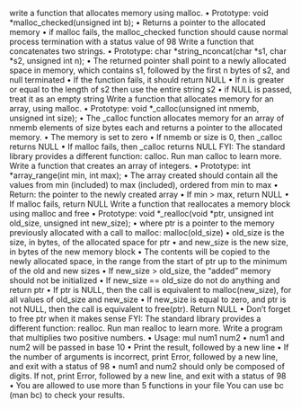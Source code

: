 write a function that allocates memory using malloc.
•	Prototype: void *malloc_checked(unsigned int b);
•	Returns a pointer to the allocated memory
•	if malloc fails, the malloc_checked function should cause normal process termination with a status value of 98
Write a function that concatenates two strings.
•	Prototype: char *string_nconcat(char *s1, char *s2, unsigned int n);
•	The returned pointer shall point to a newly allocated space in memory, which contains s1, followed by the first n bytes of s2, and null terminated
•	If the function fails, it should return NULL
•	If n is greater or equal to the length of s2 then use the entire string s2
•	if NULL is passed, treat it as an empty string
Write a function that allocates memory for an array, using malloc.
•	Prototype: void *_calloc(unsigned int nmemb, unsigned int size);
•	The _calloc function allocates memory for an array of nmemb elements of size bytes each and returns a pointer to the allocated memory.
•	The memory is set to zero
•	If nmemb or size is 0, then _calloc returns NULL
•	If malloc fails, then _calloc returns NULL
FYI: The standard library provides a different function: calloc. Run man calloc to learn more.
Write a function that creates an array of integers.
•	Prototype: int *array_range(int min, int max);
•	The array created should contain all the values from min (included) to max (included), ordered from min to max
•	Return: the pointer to the newly created array
•	If min > max, return NULL
•	If malloc fails, return NULL
Write a function that reallocates a memory block using malloc and free
•	Prototype: void *_realloc(void *ptr, unsigned int old_size, unsigned int new_size);
•	where ptr is a pointer to the memory previously allocated with a call to malloc: malloc(old_size)
•	old_size is the size, in bytes, of the allocated space for ptr
•	and new_size is the new size, in bytes of the new memory block
•	The contents will be copied to the newly allocated space, in the range from the start of ptr up to the minimum of the old and new sizes
•	If new_size > old_size, the “added” memory should not be initialized
•	If new_size == old_size do not do anything and return ptr
•	If ptr is NULL, then the call is equivalent to malloc(new_size), for all values of old_size and new_size
•	If new_size is equal to zero, and ptr is not NULL, then the call is equivalent to free(ptr). Return NULL
•	Don’t forget to free ptr when it makes sense
FYI: The standard library provides a different function: realloc. Run man realloc to learn more.
Write a program that multiplies two positive numbers.
•	Usage: mul num1 num2
•	num1 and num2 will be passed in base 10
•	Print the result, followed by a new line
•	If the number of arguments is incorrect, print Error, followed by a new line, and exit with a status of 98
•	num1 and num2 should only be composed of digits. If not, print Error, followed by a new line, and exit with a status of 98
•	You are allowed to use more than 5 functions in your file
You can use bc (man bc) to check your results.

